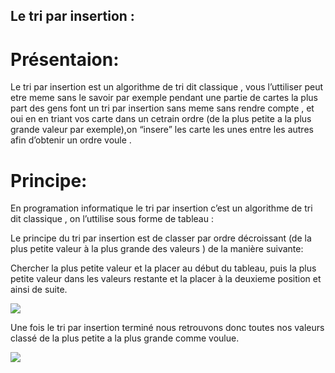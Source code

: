 ## Le tri par insertion :

# Présentaion:


Le tri par insertion est un algorithme de tri dit classique , vous l’uttiliser peut etre meme sans le savoir par exemple pendant une partie de cartes la plus part des gens font un tri par insertion sans meme sans rendre compte , et oui en en triant vos carte dans un cetrain ordre (de la plus petite a la plus grande valeur par exemple),on “insere” les carte les unes entre les autres afin d’obtenir un ordre voule .

# Principe:

En programation informatique  le tri par insertion c’est un algorithme de tri dit classique , on l’uttilise sous forme de tableau :



Le principe du tri par insertion est de classer par ordre décroissant (de la plus petite valeur à la plus grande des valeurs ) de la manière suivante:

Chercher la plus petite valeur et la placer au début du tableau, puis la plus petite valeur dans les valeurs restante et la placer à la  deuxieme position et ainsi de suite.


![](tri_insertion4.png)


Une fois le tri par insertion terminé nous retrouvons donc toutes nos valeurs classé de la plus petite a la plus grande comme voulue.


![](courbe_insertion.gif)
